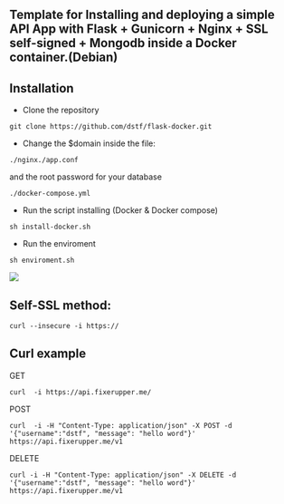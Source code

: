 ## Template for Installing and deploying a simple API App with Flask + Gunicorn + Nginx + SSL self-signed + Mongodb inside a Docker container.(Debian)



## Installation

- Clone the repository
```
git clone https://github.com/dstf/flask-docker.git
```

- Change the $domain inside the file:
```
./nginx./app.conf
```
  and the root password for your database 
```
./docker-compose.yml
```

- Run the script installing (Docker & Docker compose)
```
sh install-docker.sh
```

- Run the enviroment
```
sh enviroment.sh
```



![](https://06a7f2c2-5c56-40d7-aded-6455af08391b.es-mad1.upcloudobjects.com/project001/github/simpleAPI.gif)


## Self-SSL method:
```
curl --insecure -i https:// 
```

## Curl example 
GET
```
curl  -i https://api.fixerupper.me/
```
POST
```
curl  -i -H "Content-Type: application/json" -X POST -d '{"username":"dstf", "message": "hello word"}' https://api.fixerupper.me/v1 
```
DELETE
```
curl -i -H "Content-Type: application/json" -X DELETE -d '{"username":"dstf", "message": "hello word"}' https://api.fixerupper.me/v1
```

